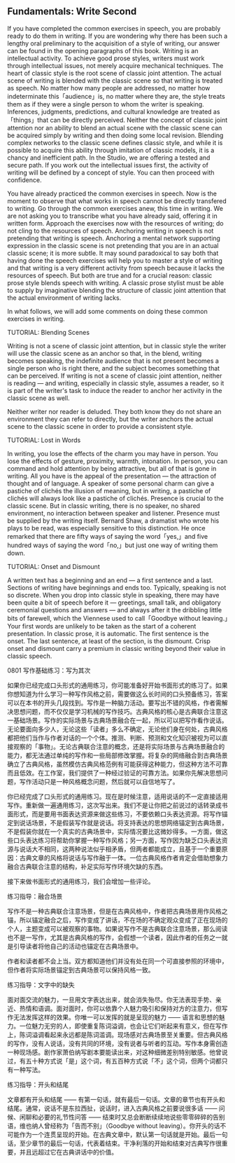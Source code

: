## Fundamentals: Write Second

If you have completed the common exercises in speech, you are probably ready to do them in writing. If you are wondering why there has been such a lengthy oral preliminary to the acquisition of a style of writing, our answer can be found in the opening paragraphs of this book. Writing is an intellectual activity. To achieve good prose styles, writers must work through intellectual issues, not merely acquire mechanical techniques. The heart of classic style is the root scene of classic joint attention. The actual scene of writing is blended with the classic scene so that writing is treated as speech. No matter how many people are addressed, no matter how indeterminate this「audience」is, no matter where they are, the style treats them as if they were a single person to whom the writer is speaking. Inferences, judgments, predictions, and cultural knowledge are treated as「things」that can be directly perceived. Neither the concept of classic joint attention nor an ability to blend an actual scene with the classic scene can be acquired simply by writing and then doing some local revision. Blending complex networks to the classic scene defines classic style, and while it is possible to acquire this ability through imitation of classic models, it is a chancy and inefficient path. In the Studio, we are offering a tested and secure path. If you work out the intellectual issues first, the activity of writing will be defined by a concept of style. You can then proceed with confidence.

You have already practiced the common exercises in speech. Now is the moment to observe that what works in speech cannot be directly transfered to writing. Go through the common exercises anew, this time in writing. We are not asking you to transcribe what you have already said, offering it in written form. Approach the exercises now with the resources of writing; do not cling to the resources of speech. Anchoring writing in speech is not pretending that writing is speech. Anchoring a mental network supporting expression in the classic scene is not pretending that you are in an actual classic scene; it is more subtle. It may sound paradoxical to say both that having done the speech exercises will help you to master a style of writing and that writing is a very different activity from speech because it lacks the resources of speech. But both are true and for a crucial reason: classic prose style blends speech with writing. A classic prose stylist must be able to supply by imaginative blending the structure of classic joint attention that the actual environment of writing lacks.

In what follows, we will add some comments on doing these common exercises in writing.

TUTORIAL: Blending Scenes

Writing is not a scene of classic joint attention, but in classic style the writer will use the classic scene as an anchor so that, in the blend, writing becomes speaking, the indefinite audience that is not present becomes a single person who is right there, and the subject becomes something that can be perceived. If writing is not a scene of classic joint attention, neither is reading — and writing, especially in classic style, assumes a reader, so it is part of the writer's task to induce the reader to anchor her activity in the classic scene as well.

Neither writer nor reader is deluded. They both know they do not share an environment they can refer to directly, but the writer anchors the actual scene to the classic scene in order to provide a consistent style.

TUTORIAL: Lost in Words

In writing, you lose the effects of the charm you may have in person. You lose the effects of gesture, proximity, warmth, intonation. In person, you can command and hold attention by being attractive, but all of that is gone in writing. All you have is the appeal of the presentation — the attraction of thought and of language. A speaker of some personal charm can give a pastiche of clichés the illusion of meaning, but in writing, a pastiche of clichés will always look like a pastiche of clichés. Presence is crucial to the classic scene. But in classic writing, there is no speaker, no shared environment, no interaction between speaker and listener. Presence must be supplied by the writing itself. Bernard Shaw, a dramatist who wrote his plays to be read, was especially sensitive to this distinction. He once remarked that there are fifty ways of saying the word「yes,」and five hundred ways of saying the word「no,」but just one way of writing them down.

TUTORIAL: Onset and Dismount

A written text has a beginning and an end — a first sentence and a last. Sections of writing have beginnings and ends too. Typically, speaking is not so discrete. When you drop into classic style in speaking, there may have been quite a bit of speech before it — greetings, small talk, and obligatory ceremonial questions and answers — and always after it the dribbling little bits of farewell, which the Viennese used to call「Goodbye without leaving.」Your first words are unlikely to be taken as the start of a coherent presentation. In classic prose, it is automatic. The first sentence is the onset. The last sentence, at least of the section, is the dismount. Crisp onset and dismount carry a premium in classic writing beyond their value in classic speech.

0801 写作基础练习：写为其次

如果你已经完成口头形式的通用练习，你可能准备好开始书面形式的练习了。如果你想知道为什么学习一种写作风格之前，需要做这么长时间的口头预备练习，答案可以在本书的开头几段找到。写作是一种脑力活动。要写出不错的风格，作者需解决思想问题，而不仅仅是学习机械的写作技巧。古典风格的核心是古典联合注意这一基础场景。写作的实际场景与古典场景融合在一起，所以可以把写作看作说话。无论要面向多少人，无论这些「读者」多么不确定，无论他们身在何处，古典风格都把他们当作与作者对话的一个个体。推测、判断、预测和文化知识被视为可以直接观察的「事物」。无论古典联合注意的概念，还是将实际场景与古典场景融合的能力，都无法通过单纯的写作和一些局部修改掌握。将复杂的网络融合到古典场景确立了古典风格，虽然模仿古典风格范例有可能获得这种能力，但这种方法不可靠而且低效。在工作室，我们提供了一种经过验证的可靠方法。如果你先解决思想问题，写作活动只是一种风格概念问题，然后就可以自信地写了。

你已经完成了口头形式的通用练习。现在是时候注意，适用说话的不一定直接适用写作。重新做一遍通用练习，这次写出来。我们不是让你把之前说过的话转录成书面形式，而是要用书面表达资源来做这些练习，不要依赖口头表达资源。将写作锚定到说话场景，不是假装写作就是说话。将支持表达的思想网络锚定到古典场景，不是假装你就在一个真实的古典场景中，实际情况要比这微妙得多。一方面，做这些口头表达练习将帮助你掌握一种写作风格；另一方面，写作因为缺乏口头表达资源与说话大不相同，这两种说法似乎相矛盾，但两者都能成立，且基于一个重要原因：古典文章的风格将说话与写作融于一体。一位古典风格作者肯定会借助想象力融合古典联合注意的结构，补足实际写作环境欠缺的东西。

接下来做书面形式的通用练习，我们会增加一些评论。

练习指导：融合场景

写作不是一种古典联合注意场景，但是在古典风格中，作者把古典场景用作风格之锚，所以锚定融合之后，写作变成了讲话，不在场的不确定观众变成了正在现场的个人，主题变成可以被观察的事物。如果说写作不是古典联合注意场景，那么阅读也不是一写作，尤其是古典风格的写作，会假想一个读者，因此作者的任务之一就是引导读者将他自己的活动也锚定在古典场景中。

作者和读者都不会上当。双方都知道他们并没有处在同一个可直接参照的环境中，但作者将实际场景锚定到古典场景可以保持风格一致。

练习指导：文字中的缺失

面对面交流的魅力，一旦用文字表达出来，就会消失殆尽。你无法表现手势、亲近、热情和语调。面对面时，你可以依靠个人魅力吸引和保持对方的注意力，但写作无法发挥这样的效果。你唯一可以发挥的就是呈现的魅力 —— 语言和思想的魅力。一位魅力无穷的人，即使重复陈词溢调，也会让它们听起来有意义，但在写作上，陈词溢调看起来永远都是陈词滥调。现场感对古典场景至关重要。但古典风格的写作，没有人说话，没有共同的环境，没有说者与听者的互动。写作本身需创造一种现场感。剧作家萧伯纳写剧本要能读出来，对这种细微差别特别敏感。他曾说过，有五十种方式说「是」这个词，有五百种方式说「不」这个词，但两个词都只有一种写法。

练习指导：开头和结尾

文章都有开头和结尾 —— 有第一句话，就有最后一句话。文章的章节也有开头和结尾。通常，说话不是东拉西扯，说话时，进入古典风格之前要说很多话 —— 问候、闲聊和必要的礼节性问答 —— 结束时又总会断断续续地说些零零碎碎的告别语，维也纳人曾经称为「告而不别」（Goodbye without leaving）。你开头的话不可能作为一个连贯呈现的开始。在古典文章中，默认第一句话就是开始。最后一句话，至少章节的最后一句话，代表着结束。干净利落的开始和结束对古典写作很重要，并且远超过它在古典讲话中的价值。